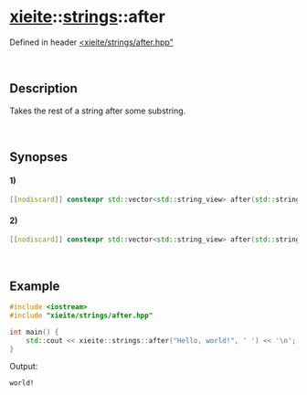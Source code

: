 # [xieite](../../xieite.md)\:\:[strings](../../strings.md)\:\:after
Defined in header [<xieite/strings/after.hpp"](../../../include/xieite/strings/after.hpp)

&nbsp;

## Description
Takes the rest of a string after some substring.

&nbsp;

## Synopses
#### 1)
```cpp
[[nodiscard]] constexpr std::vector<std::string_view> after(std::string_view string, std::string_view start) noexcept;
```
#### 2)
```cpp
[[nodiscard]] constexpr std::vector<std::string_view> after(std::string_view string, char start) noexcept;
```

&nbsp;

## Example
```cpp
#include <iostream>
#include "xieite/strings/after.hpp"

int main() {
    std::cout << xieite::strings::after("Hello, world!", ' ') << '\n';
}
```
Output:
```
world!
```
